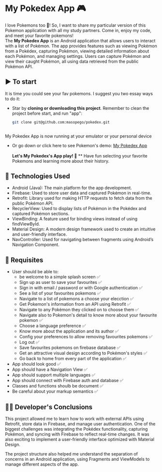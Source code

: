 # My Pokedex App 🎮
I love Pokemons too 🥁! So, I want to share my particular version of this Pokemon application with all my study partners. Come in, enjoy my code, and meet your favorite pokemons!
<br>
The **My Pokedex App** is an Android application that allows users to interact with a list of Pokémon. The app provides features such as viewing Pokémon from a Pokédex, capturing Pokémon, viewing detailed information about each Pokémon, and managing settings. Users can capture Pokémon and view their caught Pokémon, all using data retrieved from the public Pokémon API.

## ▶️ To start
It is time you could see your fav pokemons. I suggest you two essay ways to do it: 
-  Star by **cloning or downloading this project**. Remember to clean the project before start, and run "app":
    ```bash 
    git clone git@github.com:masopego/pokedex.git
  
My Pokedex App is now running at your emulator or your personal device
- Or go down or click here to see Pokemon's demo: [My Pokedex App](https://github.com/user-attachments/assets/029581b1-f1e4-44ab-b91c-cd71bcb881c4)
<br><br>
**Let's My Pokedex's App play! 🎷**
** Have fun selecting your favorite Pokemons and learning more about their history.

## 🍒 Technologies Used

- Android (Java): The main platform for the app development.
- Firebase: Used to store user data and captured Pokémon in real-time.
- Retrofit: Library used for making HTTP requests to fetch data from the public Pokémon API.
- RecyclerView: Used to display lists of Pokémon in the Pokédex and captured Pokémon sections.
- ViewBinding: A feature used for binding views instead of using findViewById.
- Material Design: A modern design framework used to create an intuitive and user-friendly interface.
- NavController: Used for navigating between fragments using Android’s Navigation Component.

## 🐜 Requisites

- User should be able to:
  - be welcome to a simple splash screen ✅
  - Sign up as user to save your favourites ✅
  - Sign in with email / password or with Google authentication ✅
  - See a list of your favourites pokemons ✅
  - Navigate to a list of pokemons a choose your elecction ✅
  - Get Pokemon's information from an API using Retrofit ✅
  - Navigate to any Pokémon they clicked on to choose them ✅
  - Navigate also to Pokemon's detail to know more about your favourite pokemon ✅
  - Choose a language preference ✅
  - Know more about the application and its author ✅
  - Config your preferences to allow removing favourites pokemons ✅
  - Log out ✅
  - Save favourites pokemons on firebase database ✅
  - Get an attractive visual design according to Pokémon's styles ✅
  - Go back to home from every part of the application ✅
- App should look good ✅
- App should have a Navigation View ✅
- App should support multiple languages ✅
- App should connect with Firebase auth and database ✅
- Classes and functions shoulb be document ✅
- Be careful about your markup semantics ✅

 ##  🧑‍💻 Developer's Conclusions
This project allowed me to learn how to work with external APIs using Retrofit, store data in Firebase, and manage user authentication. One of the biggest challenges was integrating the Pokédex functionality, capturing Pokémon, and syncing with Firebase to reflect real-time changes. It was also exciting to implement a user-friendly interface optimized with Material Design.

The project structure also helped me understand the separation of concerns in an Android application, using Fragments and ViewModels to manage different aspects of the app.

